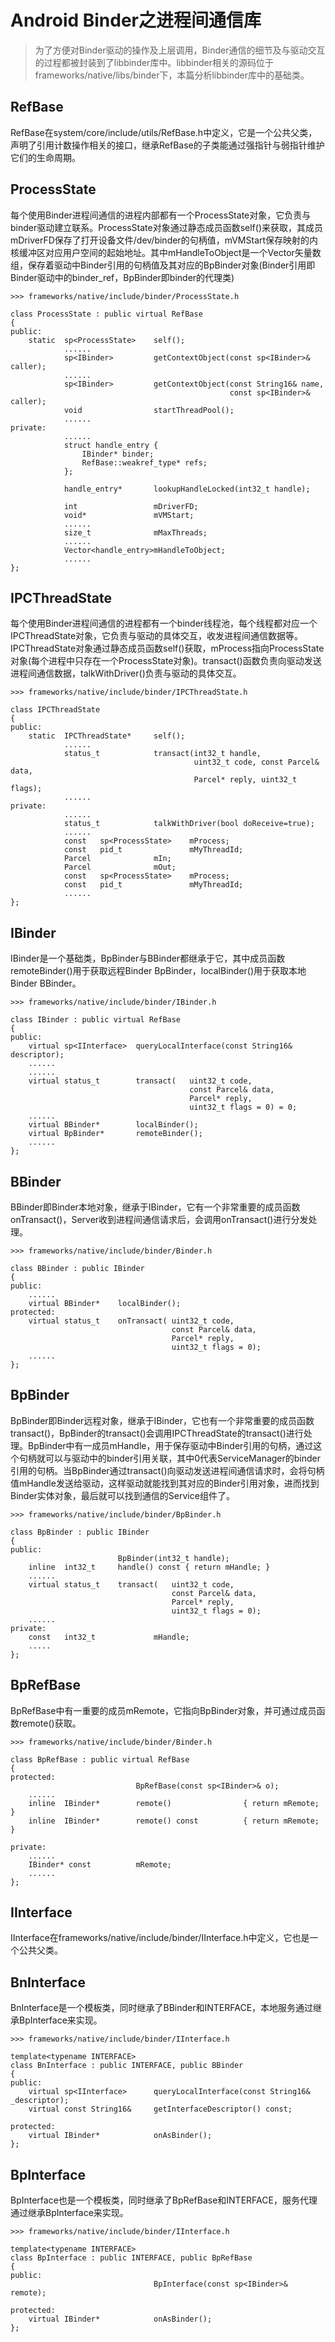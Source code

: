 # Android Binder之进程间通信库

> 为了方便对Binder驱动的操作及上层调用，Binder通信的细节及与驱动交互的过程都被封装到了libbinder库中。libbinder相关的源码位于frameworks/native/libs/binder下，本篇分析libbinder库中的基础类。

## RefBase

RefBase在system/core/include/utils/RefBase.h中定义，它是一个公共父类，声明了引用计数操作相关的接口，继承RefBase的子类能通过强指针与弱指针维护它们的生命周期。

## ProcessState

每个使用Binder进程间通信的进程内部都有一个ProcessState对象，它负责与binder驱动建立联系。ProcessState对象通过静态成员函数self()来获取，其成员mDriverFD保存了打开设备文件/dev/binder的句柄值，mVMStart保存映射的内核缓冲区对应用户空间的起始地址。其中mHandleToObject是一个Vector矢量数组，保存着驱动中Binder引用的句柄值及其对应的BpBinder对象(Binder引用即Binder驱动中的binder\_ref，BpBinder即binder的代理类)

```
>>> frameworks/native/include/binder/ProcessState.h

class ProcessState : public virtual RefBase
{
public:
    static  sp<ProcessState>    self();
            ......
            sp<IBinder>         getContextObject(const sp<IBinder>& caller);
            ......
            sp<IBinder>         getContextObject(const String16& name,
                                                 const sp<IBinder>& caller);
            void                startThreadPool();
            ......
private:
            ......
            struct handle_entry {
                IBinder* binder;
                RefBase::weakref_type* refs;
            };

            handle_entry*       lookupHandleLocked(int32_t handle);

            int                 mDriverFD;
            void*               mVMStart;
            ......
            size_t              mMaxThreads;
            ......
            Vector<handle_entry>mHandleToObject;
            ......
};
```

## IPCThreadState

每个使用Binder进程间通信的进程都有一个binder线程池，每个线程都对应一个IPCThreadState对象，它负责与驱动的具体交互，收发进程间通信数据等。IPCThreadState对象通过静态成员函数self()获取，mProcess指向ProcessState对象(每个进程中只存在一个ProcessState对象)。transact()函数负责向驱动发送进程间通信数据，talkWithDriver()负责与驱动的具体交互。

```
>>> frameworks/native/include/binder/IPCThreadState.h

class IPCThreadState
{
public:
    static  IPCThreadState*     self();
            ......
            status_t            transact(int32_t handle,
                                         uint32_t code, const Parcel& data,
                                         Parcel* reply, uint32_t flags);
            ......
private:
            ......
            status_t            talkWithDriver(bool doReceive=true);
            ......
            const   sp<ProcessState>    mProcess;
            const   pid_t               mMyThreadId;
            Parcel              mIn;
            Parcel              mOut;
            const   sp<ProcessState>    mProcess;
            const   pid_t               mMyThreadId;
            ......
};
```

## IBinder

IBinder是一个基础类，BpBinder与BBinder都继承于它，其中成员函数remoteBinder()用于获取远程Binder BpBinder，localBinder()用于获取本地Binder BBinder。

```
>>> frameworks/native/include/binder/IBinder.h

class IBinder : public virtual RefBase
{
public:
    virtual sp<IInterface>  queryLocalInterface(const String16& descriptor);
    ......
    ......
    virtual status_t        transact(   uint32_t code,
                                        const Parcel& data,
                                        Parcel* reply,
                                        uint32_t flags = 0) = 0;
    ......
    virtual BBinder*        localBinder();
    virtual BpBinder*       remoteBinder();
    ......
};
```

## BBinder

BBinder即Binder本地对象，继承于IBinder，它有一个非常重要的成员函数onTransact()，Server收到进程间通信请求后，会调用onTransact()进行分发处理。

```
>>> frameworks/native/include/binder/Binder.h

class BBinder : public IBinder
{
public:
    ......
    virtual BBinder*    localBinder();
protected:
    virtual status_t    onTransact( uint32_t code,
                                    const Parcel& data,
                                    Parcel* reply,
                                    uint32_t flags = 0);
    ......
};
```

## BpBinder

BpBinder即Binder远程对象，继承于IBinder，它也有一个非常重要的成员函数transact()，BpBinder的transact()会调用IPCThreadState的transact()进行处理。BpBinder中有一成员mHandle，用于保存驱动中Binder引用的句柄，通过这个句柄就可以与驱动中的binder引用关联，其中0代表ServiceManager的binder引用的句柄。当BpBinder通过transact()向驱动发送进程间通信请求时，会将句柄值mHandle发送给驱动，这样驱动就能找到其对应的Binder引用对象，进而找到Binder实体对象，最后就可以找到通信的Service组件了。

```
>>> frameworks/native/include/binder/BpBinder.h

class BpBinder : public IBinder
{
public:
                        BpBinder(int32_t handle);
    inline  int32_t     handle() const { return mHandle; }
    ......
    virtual status_t    transact(   uint32_t code,
                                    const Parcel& data,
                                    Parcel* reply,
                                    uint32_t flags = 0);
    ......
private:
    const   int32_t             mHandle;
    .....
};
```

## BpRefBase

BpRefBase中有一重要的成员mRemote，它指向BpBinder对象，并可通过成员函数remote()获取。

```
>>> frameworks/native/include/binder/Binder.h

class BpRefBase : public virtual RefBase
{
protected:
                            BpRefBase(const sp<IBinder>& o);
    ......
    inline  IBinder*        remote()                { return mRemote; }
    inline  IBinder*        remote() const          { return mRemote; }

private:
    ......
    IBinder* const          mRemote;
    ......
};
```

## IInterface

IInterface在frameworks/native/include/binder/IInterface.h中定义，它也是一个公共父类。

## BnInterface

BnInterface是一个模板类，同时继承了BBinder和INTERFACE，本地服务通过继承BpInterface来实现。

```
>>> frameworks/native/include/binder/IInterface.h

template<typename INTERFACE>
class BnInterface : public INTERFACE, public BBinder
{
public:
    virtual sp<IInterface>      queryLocalInterface(const String16& _descriptor);
    virtual const String16&     getInterfaceDescriptor() const;

protected:
    virtual IBinder*            onAsBinder();
};
```

## BpInterface

BpInterface也是一个模板类，同时继承了BpRefBase和INTERFACE，服务代理通过继承BpInterface来实现。

```
>>> frameworks/native/include/binder/IInterface.h

template<typename INTERFACE>
class BpInterface : public INTERFACE, public BpRefBase
{
public:
                                BpInterface(const sp<IBinder>& remote);

protected:
    virtual IBinder*            onAsBinder();
};
```
